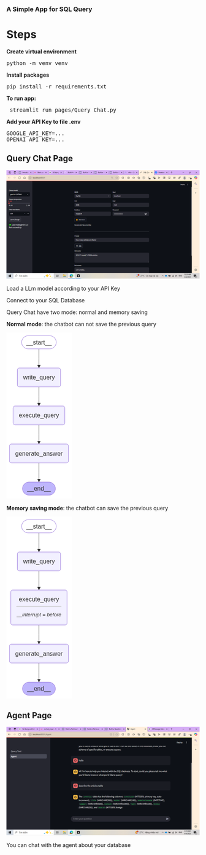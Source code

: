 ### A Simple App for SQL Query

<h1>Steps</h1>

<b>Create virtual environment</b>
<pre>python -m venv venv</pre>

<b>Install packages</b>
<pre>pip install -r requirements.txt</pre>

<b>To run app:</b>
<pre> streamlit run pages/Query_Chat.py </pre>

<b>Add your API Key to file .env</b>
<pre>
GOOGLE_API_KEY=...
OPENAI_API_KEY=...
</pre>

<h2>Query Chat Page</h2>

![Alt text](images/app.png)

<p>Load a LLm model according to your API Key</p>
<p>Connect to your SQL Database</p>
<p>Query Chat have two mode: normal and memory saving</p>

<p><b>Normal mode</b>: the chatbot can not save the previous query</p>

![Alt text](images/chatbot_step.png)

<p><b>Memory saving mode</b>: the chatbot can save the previous query</p>

![Alt text](images/saving_mode.png)

<h2>Agent Page</h2>

![Alt text](images/agent.png)

<p>You can chat with the agent about your database</p>